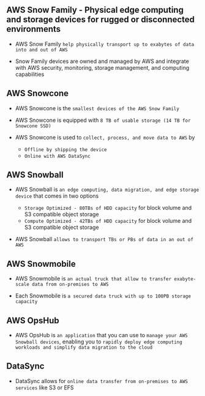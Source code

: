 ## AWS Snow Family - Physical edge computing and storage devices for rugged or disconnected environments

- AWS Snow Family `help physically transport up to exabytes of data into and out of AWS`

- Snow Family devices are owned and managed by AWS and integrate with AWS security, monitoring, storage management, and computing capabilities

## AWS Snowcone

- AWS Snowcone is the `smallest devices of the AWS Snow Family`

- AWS Snowcone is equipped with `8 TB of usable storage (14 TB for Snowcone SSD)`

- AWS Snowcone is used to `collect, process, and move data to AWS` by

  - `Offline by shipping the device`
  - `Online with AWS DataSync`

## AWS Snowball

- AWS Snowball is `an edge computing, data migration, and edge storage device` that comes in two options

  - `Storage Optimized - 80TBs of HDD capacity` for block volume and S3 compatible object storage
  - `Compute Optimized - 42TBs of HDD capacity` for block volume and S3 compatible object storage

- AWS Snowball `allows to transport TBs or PBs of data in an out of AWS`

## AWS Snowmobile

- AWS Snowmobile is `an actual truck that allow to transfer exabyte-scale data from on-premises to AWS`

- Each Snowmobile is `a secured data truck with up to 100PB storage capacity`

## AWS OpsHub

- AWS OpsHub is `an application` that you can use to `manage your AWS Snowball devices`, enabling you to `rapidly deploy edge computing workloads and simplify data migration to the cloud`

## DataSync

- DataSync allows for `online data transfer from on-premises to AWS services` like S3 or EFS
